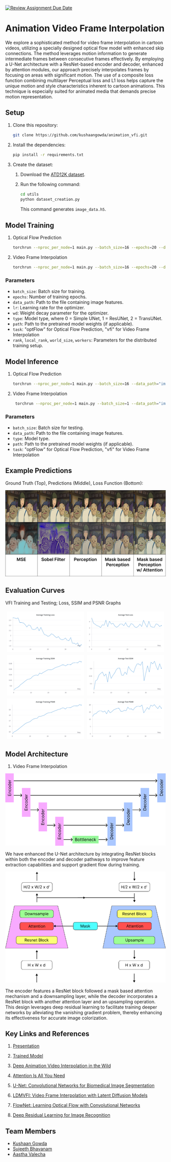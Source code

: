 [![Review Assignment Due Date](https://classroom.github.com/assets/deadline-readme-button-24ddc0f5d75046c5622901739e7c5dd533143b0c8e959d652212380cedb1ea36.svg)](https://classroom.github.com/a/ifbeTrPr)

# Animation Video Frame Interpolation

We explore a sophisticated method for video frame interpolation in cartoon videos, utilizing a specially designed optical flow model with enhanced skip connections. The method leverages motion information to generate intermediate frames between consecutive frames effectively. By employing a U-Net architecture with a ResNet-based encoder and decoder, enhanced by attention modules, our approach precisely interpolates frames by focusing on areas with significant motion. The use of a composite loss function combining multilayer Perceptual loss and L1 loss helps capture the unique motion and style characteristics inherent to cartoon animations. This technique is especially suited for animated media that demands precise motion representation.

## Setup

1. Clone this repository:

   ```bash
   git clone https://github.com/kushaangowda/animation_vfi.git
   ```

2. Install the dependencies:

   ```bash
   pip install -r requirements.txt
   ```

3. Create the dataset:

   1. Download the [ATD12K dataset](https://github.com/lisiyao21/AnimeInterp).
   2. Run the following command:

      ```bash
      cd utils
      python dataset_creation.py
      ```

      This command generates `image_data.h5`.

## Model Training

1. Optical Flow Prediction

   ```bash
   torchrun --nproc_per_node=1 main.py --batch_size=16 --epochs=20 --data_path="image_data.h5" --mode="train" --task="optFlow"
   ```

2. Video Frame Interpolation

   ```bash
   torchrun --nproc_per_node=1 main.py --batch_size=16 --epochs=20 --data_path="image_data.h5" --mode="train" --type=1 --task="vfi"
   ```

### Parameters

- `batch_size`: Batch size for training.
- `epochs`: Number of training epochs.
- `data_path`: Path to the file containing image features.
- `lr`: Learning rate for the optimizer.
- `wd`: Weight decay parameter for the optimizer.
- `type`: Model type, where 0 = Simple UNet, 1 = ResUNet, 2 = TransUNet.
- `path`: Path to the pretrained model weights (if applicable).
- `task`: "optFlow" for Optical Flow Prediction, "vfi" for Video Frame Interpolation
- `rank`, `local_rank`, `world_size`, `workers`: Parameters for the distributed training setup.

## Model Inference

1. Optical Flow Prediction

   ```bash
   torchrun --nproc_per_node=1 main.py --batch_size=16 --data_path="image_data.h5" --mode="predict" --type=1 --path="optFlow_model_20240507_065119.pth" --task="optFlow"
   ```

2. Video Frame Interpolation

   ```bash
    torchrun --nproc_per_node=1 main.py --batch_size=1 --data_path="image_data.h5" --mode="predict" --type=1 --path="best_model_20240507_080647.pth" --task="vfi"
   ```

### Parameters

- `batch_size`: Batch size for testing.
- `data_path`: Path to the file containing image features.
- `type`: Model type.
- `path`: Path to the pretrained model weights (if applicable).
- `task`: "optFlow" for Optical Flow Prediction, "vfi" for Video Frame Interpolation

## Example Predictions

Ground Truth (Top), Predictions (Middle), Loss Function (Bottom):

![Example Predictions](figures/predictions.png)

## Evaluation Curves

VFI Training and Testing; Loss, SSIM and PSNR Graphs

<div style="display:flex">
<img src="figures/loss_train.png" style="width:48%;margin:5px"/>
<img src="figures/loss_test.png" style="width:48%;margin:5px"/>
</div>
<div style="display:flex">
<img src="figures/ssim_train.png" style="width:48%;margin:5px"/>
<img src="figures/ssim_test.png" style="width:48%;margin:5px"/>
</div>
<div style="display:flex">
<img src="figures/psnr_train.png" style="width:48%;margin:5px"/>
<img src="figures/psnr_test.png" style="width:48%;margin:5px"/>
</div>

## Model Architecture

1. Video Frame Interpolation

![Model Architecture](figures/unet_base.png)

We have enhanced the U-Net architecture by integrating ResNet blocks within both the encoder and decoder pathways to improve feature extraction capabilities and support gradient flow during training.

![Model Architecture](figures/encdec2.png)

The encoder features a ResNet block followed a mask based attention mechanism and a downsampling layer, while the decoder incorporates a ResNet block with another attention layer and an upsampling operation. This design leverages deep residual learning to facilitate training deeper networks by alleviating the vanishing gradient problem, thereby enhancing its effectiveness for accurate image colorization.

## Key Links and References

1. [Presentation](https://docs.google.com/presentation/d/1w8uYI0eEoEiHSBr9WAcMVZ9kfmzaC22X78z5iE_-GAQ/edit?usp=sharing)

2. [Trained Model](https://drive.google.com/drive/folders/1IUeSfMIR641CMYomQu-ST_9P1sOvjBTM?usp=drive_link)

3. [Deep Animation Video Interpolation in the Wild](https://arxiv.org/abs/2104.02495)
4. [Attention Is All You Need](https://arxiv.org/abs/1706.03762)
5. [U-Net: Convolutional Networks for Biomedical Image Segmentation](https://arxiv.org/abs/1505.04597)
6. [LDMVFI: Video Frame Interpolation with Latent Diffusion Models](https://arxiv.org/abs/2303.09508)
7. [FlowNet: Learning Optical Flow with Convolutional Networks](https://arxiv.org/abs/1504.06852)
8. [Deep Residual Learning for Image Recognition](https://arxiv.org/abs/1512.03385)

## Team Members

- [Kushaan Gowda](https://github.com/kushaangowda)
- [Sujeeth Bhavanam](https://github.com/Sujeeth13)
- [Aastha Valecha](https://github.com/AasthaVal)
